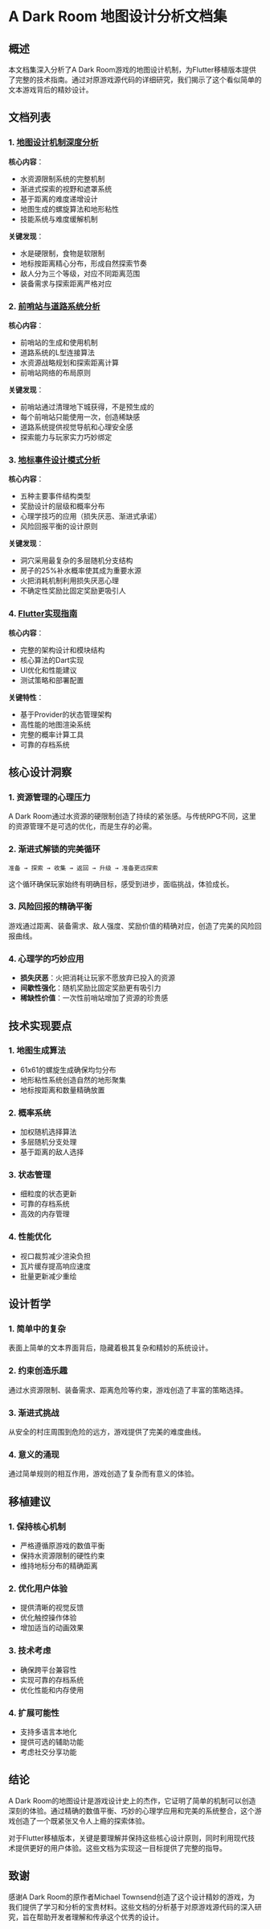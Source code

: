 # A Dark Room 地图设计分析文档集

## 概述

本文档集深入分析了A Dark Room游戏的地图设计机制，为Flutter移植版本提供了完整的技术指南。通过对原游戏源代码的详细研究，我们揭示了这个看似简单的文本游戏背后的精妙设计。

## 文档列表

### 1. [地图设计机制深度分析](./a_dark_room_map_design_analysis.md)
**核心内容**：
- 水资源限制系统的完整机制
- 渐进式探索的视野和遮罩系统
- 基于距离的难度递增设计
- 地图生成的螺旋算法和地形粘性
- 技能系统与难度缓解机制

**关键发现**：
- 水是硬限制，食物是软限制
- 地标按距离精心分布，形成自然探索节奏
- 敌人分为三个等级，对应不同距离范围
- 装备需求与探索距离严格对应

### 2. [前哨站与道路系统分析](./outpost_and_road_system.md)
**核心内容**：
- 前哨站的生成和使用机制
- 道路系统的L型连接算法
- 水资源战略规划和探索距离计算
- 前哨站网络的布局原则

**关键发现**：
- 前哨站通过清理地下城获得，不是预生成的
- 每个前哨站只能使用一次，创造稀缺感
- 道路系统提供视觉导航和心理安全感
- 探索能力与玩家实力巧妙绑定

### 3. [地标事件设计模式分析](./landmark_event_patterns.md)
**核心内容**：
- 五种主要事件结构类型
- 奖励设计的层级和概率分布
- 心理学技巧的应用（损失厌恶、渐进式承诺）
- 风险回报平衡的设计原则

**关键发现**：
- 洞穴采用最复杂的多层随机分支结构
- 房子的25%补水概率使其成为重要水源
- 火把消耗机制利用损失厌恶心理
- 不确定性奖励比固定奖励更吸引人

### 4. [Flutter实现指南](./flutter_implementation_guide.md)
**核心内容**：
- 完整的架构设计和模块结构
- 核心算法的Dart实现
- UI优化和性能建议
- 测试策略和部署配置

**关键特性**：
- 基于Provider的状态管理架构
- 高性能的地图渲染系统
- 完整的概率计算工具
- 可靠的存档系统

## 核心设计洞察

### 1. 资源管理的心理压力
A Dark Room通过水资源的硬限制创造了持续的紧张感。与传统RPG不同，这里的资源管理不是可选的优化，而是生存的必需。

### 2. 渐进式解锁的完美循环
```
准备 → 探索 → 收集 → 返回 → 升级 → 准备更远探索
```
这个循环确保玩家始终有明确目标，感受到进步，面临挑战，体验成长。

### 3. 风险回报的精确平衡
游戏通过距离、装备需求、敌人强度、奖励价值的精确对应，创造了完美的风险回报曲线。

### 4. 心理学的巧妙应用
- **损失厌恶**：火把消耗让玩家不愿放弃已投入的资源
- **间歇性强化**：随机奖励比固定奖励更有吸引力
- **稀缺性价值**：一次性前哨站增加了资源的珍贵感

## 技术实现要点

### 1. 地图生成算法
- 61x61的螺旋生成确保均匀分布
- 地形粘性系统创造自然的地形聚集
- 地标按距离和数量精确放置

### 2. 概率系统
- 加权随机选择算法
- 多层随机分支处理
- 基于距离的敌人选择

### 3. 状态管理
- 细粒度的状态更新
- 可靠的存档系统
- 高效的内存管理

### 4. 性能优化
- 视口裁剪减少渲染负担
- 瓦片缓存提高响应速度
- 批量更新减少重绘

## 设计哲学

### 1. 简单中的复杂
表面上简单的文本界面背后，隐藏着极其复杂和精妙的系统设计。

### 2. 约束创造乐趣
通过水资源限制、装备需求、距离危险等约束，游戏创造了丰富的策略选择。

### 3. 渐进式挑战
从安全的村庄周围到危险的远方，游戏提供了完美的难度曲线。

### 4. 意义的涌现
通过简单规则的相互作用，游戏创造了复杂而有意义的体验。

## 移植建议

### 1. 保持核心机制
- 严格遵循原游戏的数值平衡
- 保持水资源限制的硬性约束
- 维持地标分布的精确距离

### 2. 优化用户体验
- 提供清晰的视觉反馈
- 优化触控操作体验
- 增加适当的动画效果

### 3. 技术考虑
- 确保跨平台兼容性
- 实现可靠的存档系统
- 优化性能和内存使用

### 4. 扩展可能性
- 支持多语言本地化
- 提供可选的辅助功能
- 考虑社交分享功能

## 结论

A Dark Room的地图设计是游戏设计史上的杰作，它证明了简单的机制可以创造深刻的体验。通过精确的数值平衡、巧妙的心理学应用和完美的系统整合，这个游戏创造了一个既紧张又令人上瘾的探索体验。

对于Flutter移植版本，关键是要理解并保持这些核心设计原则，同时利用现代技术提供更好的用户体验。这些文档为实现这一目标提供了完整的指导。

## 致谢

感谢A Dark Room的原作者Michael Townsend创造了这个设计精妙的游戏，为我们提供了学习和分析的宝贵材料。这些文档的分析基于对原游戏源代码的深入研究，旨在帮助开发者理解和传承这个优秀的设计。
